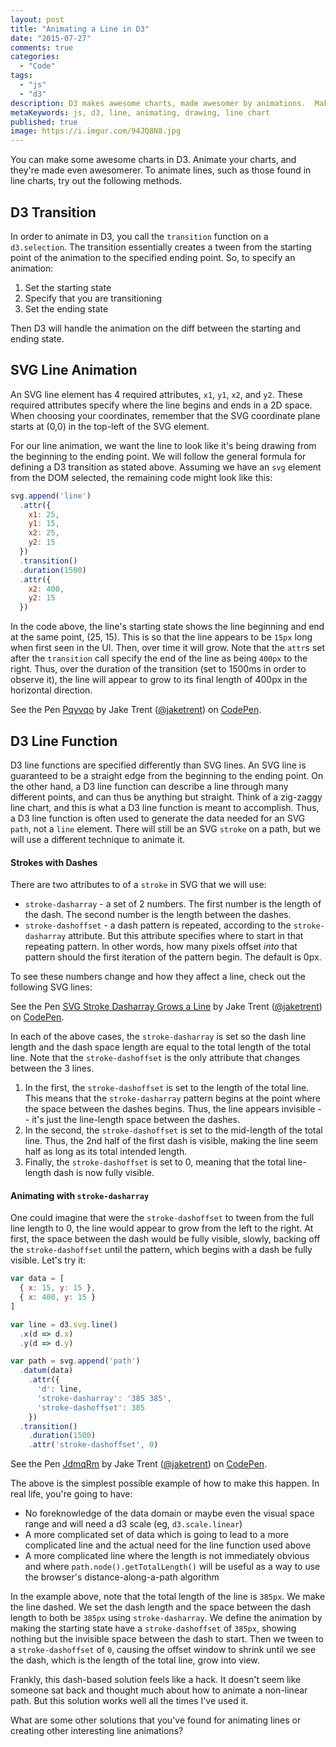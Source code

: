 ```yaml
---
layout: post
title: "Animating a Line in D3"
date: "2015-07-27"
comments: true
categories:
  - "Code"
tags:
  - "js"
  - "d3"
description: D3 makes awesome charts, made awesomer by animations.  Make your lines animate!
metaKeywords: js, d3, line, animating, drawing, line chart
published: true
image: https://i.imgur.com/94JQ8N8.jpg
---
```


You can make some awesome charts in D3.  Animate your charts, and they're made even awesomerer.  To animate lines, such as those found in line charts, try out the following methods.

<!--more-->

## D3 Transition

In order to animate in D3, you call the `transition` function on a `d3.selection`.  The transition essentially creates a tween from the starting point of the animation to the specified ending point.  So, to specify an animation:

1. Set the starting state
2. Specify that you are transitioning
3. Set the ending state

Then D3 will handle the animation on the diff between the starting and ending state.

## SVG Line Animation

An SVG line element has 4 required attributes, `x1`, `y1`, `x2`, and `y2`.  These required attributes specify where the line begins and ends in a 2D space.  When choosing your coordinates, remember that the SVG coordinate plane starts at (0,0) in the top-left of the SVG element.

For our line animation, we want the line to look like it's being drawing from the beginning to the ending point.  We will follow the general formula for defining a D3 transition as stated above.  Assuming we have an `svg` element from the DOM selected, the remaining code might look like this:

```js
svg.append('line')
  .attr({
    x1: 25,
    y1: 15,
    x2: 25,
    y2: 15
  })
  .transition()
  .duration(1500)
  .attr({
    x2: 400,
    y2: 15
  })
```

In the code above, the line's starting state shows the line beginning and end at the same point, (25, 15).  This is so that the line appears to be `15px` long when first seen in the UI.  Then, over time it will grow.  Note that the `attr`s set after the `transition` call specify the end of the line as being `400px` to the right.  Thus, over the duration of the transition (set to 1500ms in order to observe it), the line will appear to grow to its final length of 400px in the horizontal direction.

<p data-height="266" data-theme-id="1749" data-slug-hash="Pqyvqo" data-default-tab="result" data-user="jaketrent" class='codepen'>See the Pen <a href='http://codepen.io/jaketrent/pen/Pqyvqo/'>Pqyvqo</a> by Jake Trent (<a href='http://codepen.io/jaketrent'>@jaketrent</a>) on <a href='http://codepen.io'>CodePen</a>.</p>
<script async src="//assets.codepen.io/assets/embed/ei.js"></script>

## D3 Line Function

D3 line functions are specified differently than SVG lines.  An SVG line is guaranteed to be a straight edge from the beginning to the ending point.  On the other hand, a D3 line function can describe a line through many different points, and can thus be anything but straight.  Think of a zig-zaggy line chart, and this is what a D3 line function is meant to accomplish.  Thus, a D3 line function is often used to generate the data needed for an SVG `path`, not a `line` element.  There will still be an SVG `stroke` on a path, but we will use a different technique to animate it.

#### Strokes with Dashes

There are two attributes to of a `stroke` in SVG that we will use:

- `stroke-dasharray` - a set of 2 numbers.  The first number is the length of the dash.  The second number is the length between the dashes.
- `stroke-dashoffset` - a dash pattern is repeated, according to the `stroke-dasharray` attribute.  But this attribute specifies where to start in that repeating pattern.  In other words, how many pixels offset *into* that pattern should the first iteration of the pattern begin.  The default is 0px.

To see these numbers change and how they affect a line, check out the following SVG lines:

<p data-height="266" data-theme-id="1749" data-slug-hash="GJYaqK" data-default-tab="result" data-user="jaketrent" class='codepen'>See the Pen <a href='http://codepen.io/jaketrent/pen/GJYaqK/'>SVG Stroke Dasharray Grows a Line</a> by Jake Trent (<a href='http://codepen.io/jaketrent'>@jaketrent</a>) on <a href='http://codepen.io'>CodePen</a>.</p>
<script async src="//assets.codepen.io/assets/embed/ei.js"></script>

In each of the above cases, the `stroke-dasharray` is set so the dash line length and the dash space length are equal to the total length of the total line.  Note that the `stroke-dashoffset` is the only attribute that changes between the 3 lines.

1. In the first, the `stroke-dashoffset` is set to the length of the total line.  This means that the `stroke-dasharray` pattern begins at the point where the space between the dashes begins.  Thus, the line appears invisible -- it's just the line-length space between the dashes.
2. In the second, the `stroke-dashoffset` is set to the mid-length of the total line.  Thus, the 2nd half of the first dash is visible, making the line seem half as long as its total intended length.
3. Finally, the `stroke-dashoffset` is set to 0, meaning that the total line-length dash is now fully visible.

#### Animating with `stroke-dasharray`

One could imagine that were the `stroke-dashoffset` to tween from the full line length to 0, the line would appear to grow from the left to the right.  At first, the space between the dash would be fully visible, slowly, backing off the `stroke-dashoffset` until the pattern, which begins with a dash be fully visible.  Let's try it:

```js
var data = [
  { x: 15, y: 15 },
  { x: 400, y: 15 }
]

var line = d3.svg.line()
  .x(d => d.x)
  .y(d => d.y)

var path = svg.append('path')
  .datum(data)
    .attr({
      'd': line,
      'stroke-dasharray': '385 385',
      'stroke-dashoffset': 385
    })
  .transition()
    .duration(1500)
    .attr('stroke-dashoffset', 0)
```

<p data-height="266" data-theme-id="1749" data-slug-hash="JdmqRm" data-default-tab="result" data-user="jaketrent" class='codepen'>See the Pen <a href='http://codepen.io/jaketrent/pen/JdmqRm/'>JdmqRm</a> by Jake Trent (<a href='http://codepen.io/jaketrent'>@jaketrent</a>) on <a href='http://codepen.io'>CodePen</a>.</p>
<script async src="//assets.codepen.io/assets/embed/ei.js"></script>

The above is the simplest possible example of how to make this happen.  In real life, you're going to have:

- No foreknowledge of the data domain or maybe even the visual space range and will need a d3 scale (eg, `d3.scale.linear`)
- A more complicated set of data which is going to lead to a more complicated line and the actual need for the line function used above
- A more complicated line where the length is not immediately obvious and where `path.node().getTotalLength()` will be useful as a way to use the browser's distance-along-a-path algorithm

In the example above, note that the total length of the line is `385px`.  We make the line dashed.  We set the dash length and the space between the dash length to both be `385px` using `stroke-dasharray`.  We define the animation by making the starting state have a `stroke-dashoffset` of `385px`, showing nothing but the invisible space between the dash to start.  Then we tween to a `stroke-dashoffset` of `0`, causing the offset window to shrink until we see the dash, which is the length of the total line, grow into view.

Frankly, this dash-based solution feels like a hack.  It doesn't seem like someone sat back and thought much about how to animate a non-linear path.  But this solution works well all the times I've used it.

What are some other solutions that you've found for animating lines or creating other interesting line animations?



